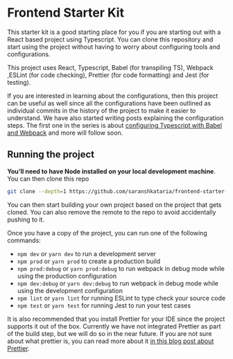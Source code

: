 # Frontend Starter Kit

This starter kit is a good starting place for you if you are starting out with a React based project using Typescript. You can clone this repository and start using the project without having to worry about configuring tools and configurations.

This project uses React, Typescript, Babel (for transpiling TS), Webpack ,ESLint (for code checking), Prettier (for code formatting) and Jest (for testing).

If you are interested in learning about the configurations, then this project can be useful as well since all the configurations have been outlined as individual commits in the history of the project to make it easier to understand. We have also started writing posts explaining the configuration steps. The first one in the series is about [configuring Typescript with Babel and Webpack](https://www.wisdomgeek.com/development/web-development/how-to-setup-typescript-with-babel-and-webpack/) and more will follow soon.

## Running the project

**You’ll need to have Node installed on your local development machine**. You can then clone this repo

```sh
git clone --depth=1 https://github.com/saranshkataria/frontend-starter-kit.git
```

You can then start building your own project based on the project that gets cloned. You can also remove the remote to the repo to avoid accidentally pushing to it.

Once you have a copy of the project, you can run one of the following commands:

- `npm dev` or `yarn dev` to run a development server
- `npm prod` or `yarn prod` to create a production build
- `npm prod:debug` or `yarn prod:debug` to run webpack in debug mode while using the production configuration
- `npm dev:debug` or `yarn dev:debug` to run webpack in debug mode while using the development configuration
- `npm lint` or `yarn lint` for running ESLint to type check your source code
- `npm test` or `yarn test` for running Jest to run your test cases

It is also recommended that you install Prettier for your IDE since the project supports it out of the box. Currently we have not integrated Prettier as part of the build step, but we will do so in the near future. If you are not sure about what prettier is, you can read more about it [in this blog post about Prettier](https://www.wisdomgeek.com/development/web-development/using-prettier-format-javascript-code/).
